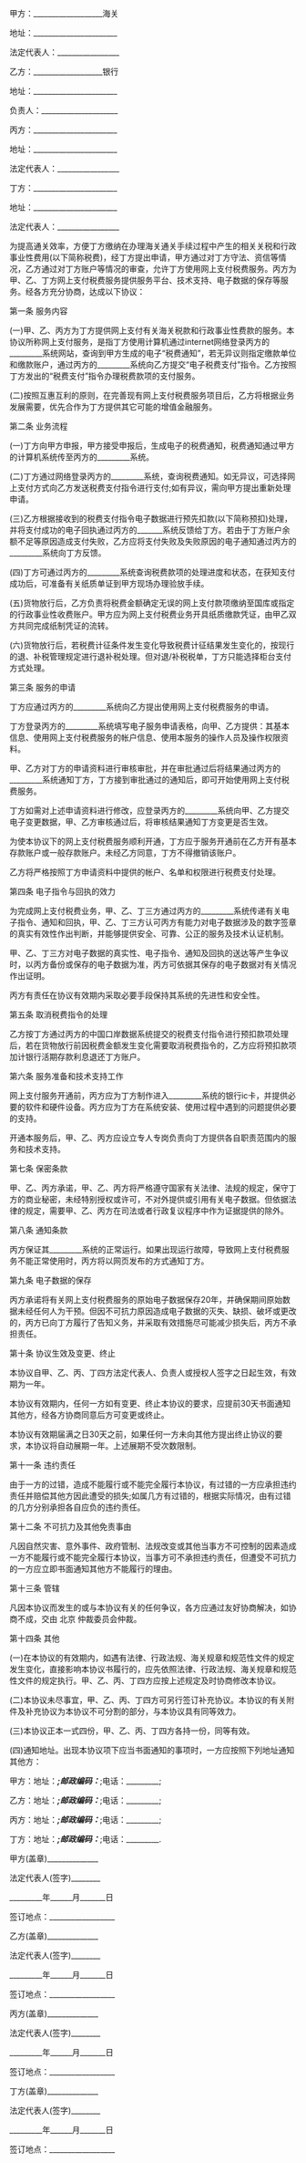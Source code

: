 
 


甲方：___________________海关


地址：_______________________


法定代表人：_________________


乙方：___________________银行


地址：_______________________


负责人：_____________________


丙方：_______________________


地址：_______________________


法定代表人：_________________


丁方：_______________________


地址：_______________________


法定代表人：_________________


为提高通关效率，方便丁方缴纳在办理海关通关手续过程中产生的相关关税和行政事业性费用(以下简称税费)，经丁方提出申请，甲方通过对丁方守法、资信等情况，乙方通过对丁方账户等情况的审查，允许丁方使用网上支付税费服务。丙方为甲、乙、丁方网上支付税费服务提供服务平台、技术支持、电子数据的保存等服务。经各方充分协商，达成以下协议：


第一条 服务内容


(一)甲、乙、丙方为丁方提供网上支付有关海关税款和行政事业性费款的服务。本协议所称网上支付服务，是指丁方使用计算机通过internet网络登录丙方的_________系统网站，查询到甲方生成的电子“税费通知”，若无异议则指定缴款单位和缴款账户，通过丙方的_________系统向乙方提交“电子税费支付”指令。乙方按照丁方发出的“税费支付”指令办理税费款项的支付服务。


(二)按照互惠互利的原则，在完善现有网上支付税费服务项目后，乙方将根据业务发展需要，优先合作为丁方提供其它可能的增值金融服务。


第二条 业务流程


(一)丁方向甲方申报，甲方接受申报后，生成电子的税费通知，税费通知通过甲方的计算机系统传至丙方的_________系统。


(二)丁方通过网络登录丙方的_________系统，查询税费通知。如无异议，可选择网上支付方式向乙方发送税费支付指令进行支付;如有异议，需向甲方提出重新处理申请。


(三)乙方根据接收到的税费支付指令电子数据进行预先扣款(以下简称预扣)处理，并将支付成功的电子回执通过丙方的_______系统反馈给丁方。若由于丁方账户余额不足等原因造成支付失败，乙方应将支付失败及失败原因的电子通知通过丙方的_________系统向丁方反馈。


(四)丁方可通过丙方的_________系统查询税费款项的处理进度和状态，在获知支付成功后，可准备有关纸质单证到甲方现场办理验放手续。


(五)货物放行后，乙方负责将税费金额确定无误的网上支付款项缴纳至国库或指定的行政事业性收费账户。甲方应为网上支付税费业务开具纸质缴款凭证，由甲乙双方共同完成纸制凭证的流转。


(六)货物放行后，若税费计征条件发生变化导致税费计征结果发生变化的，按现行的退、补税管理规定进行退补税处理。但对退/补税税单，丁方只能选择柜台支付方式处理。


第三条 服务的申请


丁方应通过丙方的_________系统向乙方提出使用网上支付税费服务的申请。


丁方登录丙方的_________系统填写电子服务申请表格，向甲、乙方提供：其基本信息、使用网上支付税费服务的帐户信息、使用本服务的操作人员及操作权限资料。


甲、乙方对丁方的申请资料进行审核审批，并在审批通过后将结果通过丙方的_________系统通知丁方，丁方接到审批通过的通知后，即可开始使用网上支付税费服务。


丁方如需对上述申请资料进行修改，应登录丙方的_________系统向甲、乙方提交电子变更数据，甲、乙方审核通过后，将审核结果通知丁方变更是否生效。


为使本协议下的网上支付税费服务顺利开通，丁方应于服务开通前在乙方开有基本存款账户或一般存款账户。未经乙方同意，丁方不得撤销该账户。


乙方将严格按照丁方申请资料中提供的帐户、名单和权限进行税费支付处理。


第四条 电子指令与回执的效力


为完成网上支付税费业务，甲、乙、丁三方通过丙方的_________系统传递有关电子指令、通知和回执，甲、乙、丁三方认可丙方有能力对电子数据涉及的数字签章的真实有效性作出判断，并能够提供安全、可靠、公正的服务及技术认证机制。


甲、乙、丁三方对电子数据的真实性、电子指令、通知及回执的送达等产生争议时，以丙方备份或保存的电子数据为准，丙方可依据其保存的电子数据对有关情况作出证明。


丙方有责任在协议有效期内采取必要手段保持其系统的先进性和安全性。


第五条 取消税费指令的处理


乙方按丁方通过丙方的中国口岸数据系统提交的税费支付指令进行预扣款项处理后，若在货物放行前因税费金额发生变化需要取消税费指令的，乙方应将预扣款项加计银行活期存款利息退还丁方账户。


第六条 服务准备和技术支持工作


网上支付服务开通前，丙方应为丁方制作进入_________系统的银行ic卡，并提供必要的软件和硬件设备。丙方应为丁方在系统安装、使用过程中遇到的问题提供必要的支持。


开通本服务后，甲、乙、丙方应设立专人专岗负责向丁方提供各自职责范围内的服务和技术支持。


第七条 保密条款


甲、乙、丙方承诺，甲、乙、丙方将严格遵守国家有关法律、法规的规定，保守丁方的商业秘密，未经特别授权或许可，不对外提供或引用有关电子数据。但依据法律的规定，需要甲、乙、丙方在司法或者行政复议程序中作为证据提供的除外。


第八条 通知条款


丙方保证其_________系统的正常运行。如果出现运行故障，导致网上支付税费服务不能正常使用时，丙方将以网页发布的方式通知丁方。


第九条 电子数据的保存


丙方承诺将有关网上支付税费服务的原始电子数据保存20年，并确保期间原始数据未经任何人为干预。但因不可抗力原因造成电子数据的灭失、缺损、破坏或更改的，丙方已向丁方履行了告知义务，并采取有效措施尽可能减少损失后，丙方不承担责任。


第十条 协议生效及变更、终止


本协议自甲、乙、丙、丁四方法定代表人、负责人或授权人签字之日起生效，有效期为一年。


本协议有效期内，任何一方如有变更、终止本协议的要求，应提前30天书面通知其他方，经各方协商同意后方可变更或终止。


本协议有效期届满之日30天之前，如果任何一方未向其他方提出终止协议的要求，本协议将自动展期一年。上述展期不受次数限制。


第十一条 违约责任


由于一方的过错，造成不能履行或不能完全履行本协议，有过错的一方应承担违约责任并赔偿其他方因此遭受的损失;如属几方有过错的，根据实际情况，由有过错的几方分别承担各自应负的违约责任。


第十二条 不可抗力及其他免责事由


凡因自然灾害、意外事件、政府管制、法规改变或其他当事方不可控制的因素造成一方不能履行或不能完全履行本协议，当事方可不承担违约责任，但遭受不可抗力的一方应立即书面通知其他方不能履行的理由。


第十三条 管辖


凡因本协议而发生的或与本协议有关的任何争议，各方应通过友好协商解决，如协商不成，交由
北京
仲裁委员会仲裁。


第十四条 其他


(一)在本协议的有效期内，如遇有法律、行政法规、海关规章和规范性文件的规定发生变化，直接影响本协议书履行的，应先依照法律、行政法规、海关规章和规范性文件的规定执行。甲、乙、丙、丁四方应按上述规定及时协商修改本协议。


(二)本协议未尽事宜，甲、乙、丙、丁四方可另行签订补充协议。本协议的有关附件及补充协议为本协议不可分割的部分，与本协议具有同等效力。


(三)本协议正本一式四份，甲、乙、丙、丁四方各持一份，同等有效。


(四)通知地址。出现本协议项下应当书面通知的事项时，一方应按照下列地址通知其他方：


甲方：地址：_________;邮政编码：_________;电话：_________;


乙方：地址：_________;邮政编码：_________;电话：_________;


丙方：地址：_________;邮政编码：_________;电话：_________;


丁方：地址：_________;邮政编码：_________;电话：_________.


甲方(盖章)______________


法定代表人(签字)________


_________年______月_______日


签订地点：__________________


乙方(盖章)______________


法定代表人(签字)________


_________年______月_______日


签订地点：__________________


丙方(盖章)______________


法定代表人(签字)________


_________年______月_______日


签订地点：__________________


丁方(盖章)______________


法定代表人(签字)________


_________年______月_______日


签订地点：__________________
 


 

 
 
 
 
 
  


  
 

  


  


  
 
 
 
 

